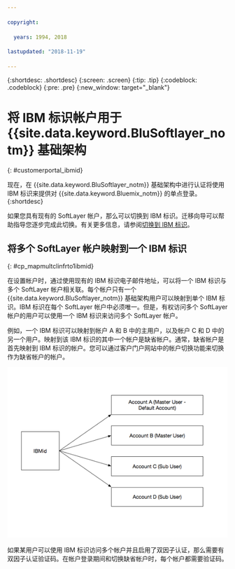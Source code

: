 ```yaml
---

copyright:

  years: 1994, 2018

lastupdated: "2018-11-19"

---
```


{:shortdesc: .shortdesc}
{:screen: .screen}
{:tip: .tip}
{:codeblock: .codeblock}
{:pre: .pre}
{:new_window: target="_blank"}

# 将 IBM 标识帐户用于 {{site.data.keyword.BluSoftlayer_notm}} 基础架构
{: #customerportal_ibmid}

现在，在 {{site.data.keyword.BluSoftlayer_notm}} 基础架构中进行认证将使用 IBM 标识来提供对 {{site.data.keyword.Bluemix_notm}} 的单点登录。
{:shortdesc}

如果您具有现有的 SoftLayer 帐户，那么可以切换到 IBM 标识。迁移向导可以帮助指导您逐步完成此切换。有关更多信息，请参阅[切换到 IBM 标识](/docs/account/softlayerlink.html#switching-to-ibmid)。

## 将多个 SoftLayer 帐户映射到一个 IBM 标识
{: #cp_mapmultclinfrto1ibmid}

在设置帐户时，通过使用现有的 IBM 标识电子邮件地址，可以将一个 IBM 标识与多个 SoftLayer 帐户相关联。每个帐户只有一个 {{site.data.keyword.BluSoftlayer_notm}} 基础架构用户可以映射到单个 IBM 标识。IBM 标识在每个 SoftLayer 帐户中必须唯一。但是，有权访问多个 SoftLayer 帐户的用户可以使用一个 IBM 标识来访问多个 SoftLayer 帐户。

例如，一个 IBM 标识可以映射到帐户 A 和 B 中的主用户，以及帐户 C 和 D 中的另一个用户。映射到该 IBM 标识的其中一个帐户是缺省帐户。通常，缺省帐户是首先映射到 IBM 标识的帐户。您可以通过客户门户网站中的帐户切换功能来切换作为缺省帐户的帐户。

![多个 SoftLayer 帐户映射到一个 IBM 标识](images/ibmid-image.png)

如果某用户可以使用 IBM 标识访问多个帐户并且启用了双因子认证，那么需要有双因子认证验证码。在帐户登录期间和切换缺省帐户时，每个帐户都需要验证码。
